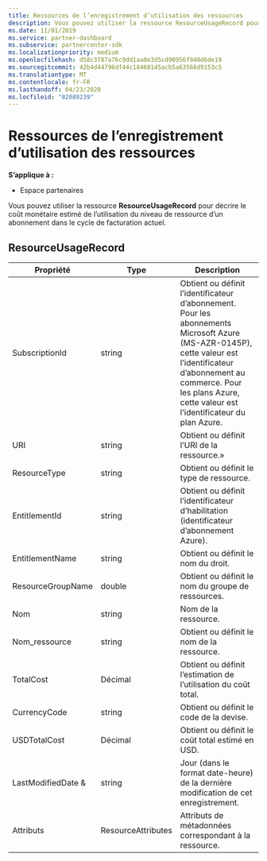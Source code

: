 ```yaml
---
title: Ressources de l’enregistrement d’utilisation des ressources
description: Vous pouvez utiliser la ressource ResourceUsageRecord pour décrire le coût monétaire estimé de l’utilisation du niveau de ressource d’un abonnement dans le cycle de facturation actuel.
ms.date: 11/01/2019
ms.service: partner-dashboard
ms.subservice: partnercenter-sdk
ms.localizationpriority: medium
ms.openlocfilehash: d58c3787a76c9dd1aa0e3d5cd90956f940d6de19
ms.sourcegitcommit: 42b4d44796df44c18460145acb5a63566d9153c5
ms.translationtype: MT
ms.contentlocale: fr-FR
ms.lasthandoff: 04/23/2020
ms.locfileid: "82089239"
---
```

# <a name="resource-usage-record-resources"></a>Ressources de l’enregistrement d’utilisation des ressources

**S’applique à :**

- Espace partenaires

Vous pouvez utiliser la ressource **ResourceUsageRecord** pour décrire le coût monétaire estimé de l’utilisation du niveau de ressource d’un abonnement dans le cycle de facturation actuel.

## <a name="resourceusagerecord"></a>ResourceUsageRecord

| Propriété         | Type               | Description                                                                                   |
|------------------|--------------------|-----------------------------------------------------------------------------------------------|
| SubscriptionId           | string             | Obtient ou définit l’identificateur d’abonnement. Pour les abonnements Microsoft Azure (MS-AZR-0145P), cette valeur est l’identificateur d’abonnement au commerce. Pour les plans Azure, cette valeur est l’identificateur du plan Azure.                  |
| URI  | string             | Obtient ou définit l’URI de la ressource.»                                                        |
| ResourceType          | string             | Obtient ou définit le type de ressource.                                       |
| EntitlementId               | string             | Obtient ou définit l’identificateur d’habilitation (identificateur d’abonnement Azure).                                                 |
| EntitlementName             | string             | Obtient ou définit le nom du droit.                                                     |
| ResourceGroupName        | double             | Obtient ou définit le nom du groupe de ressources.   |
| Nom   | string             | Nom de la ressource. |
| Nom_ressource   | string             | Obtient ou définit le nom de la ressource. |
| TotalCost   | Décimal             | Obtient ou définit l’estimation de l’utilisation du coût total. |
| CurrencyCode   | string             | Obtient ou définit le code de la devise.                                          |
| USDTotalCost   | Décimal             | Obtient ou définit le coût total estimé en USD.                                         |
| LastModifiedDate & | string             | Jour (dans le format date-heure) de la dernière modification de cet enregistrement.                             |
| Attributs       | ResourceAttributes | Attributs de métadonnées correspondant à la ressource.                                        |                                           |
